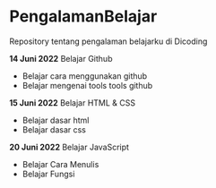 # PengalamanBelajar
Repository tentang pengalaman belajarku di Dicoding 

**14 Juni 2022**
Belajar Github
* Belajar cara menggunakan github
* Belajar mengenai tools tools github

**15 Juni 2022**
Belajar HTML & CSS
* Belajar dasar html
* Belajar dasar css

**20 Juni 2022**
Belajar JavaScript
* Belajar Cara Menulis
* Belajar Fungsi
